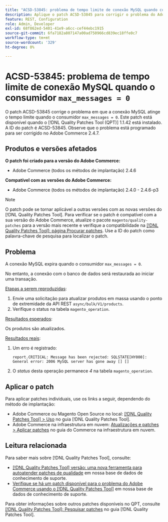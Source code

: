 ```yaml
---
title: "ACSD-53845: problema de tempo limite de conexão MySQL quando consumidor max_messages = 0"
description: Aplique o patch ACSD-53845 para corrigir o problema do Adobe Commerce em que a conexão MySQL atinge o tempo limite quando o consumidor "max_messages = 0".
feature: REST, Configuration
role: Admin, Developer
exl-id: 68f862ed-5401-41e9-a6cc-cef44ebc1915
source-git-commit: 6fa7182a807147a00ad750966cd839ec18ffe0c7
workflow-type: tm+mt
source-wordcount: '329'
ht-degree: 0%

---
```


# ACSD-53845: problema de tempo limite de conexão MySQL quando o consumidor `max_messages = 0`

O patch ACSD-53845 corrige o problema em que a conexão MySQL atinge o tempo limite quando o consumidor `max_messages = 0`. Este patch está disponível quando o [!DNL Quality Patches Tool (QPT)] 1.1.42 está instalado. A ID do patch é ACSD-53845. Observe que o problema está programado para ser corrigido no Adobe Commerce 2.4.7.

## Produtos e versões afetados

**O patch foi criado para a versão do Adobe Commerce:**

* Adobe Commerce (todos os métodos de implantação) 2.4.6

**Compatível com as versões do Adobe Commerce:**

* Adobe Commerce (todos os métodos de implantação) 2.4.0 - 2.4.6-p3

>[!NOTE]
>
>O patch pode se tornar aplicável a outras versões com as novas versões do [!DNL Quality Patches Tool]. Para verificar se o patch é compatível com a sua versão do Adobe Commerce, atualize o pacote `magento/quality-patches` para a versão mais recente e verifique a compatibilidade na [[!DNL Quality Patches Tool]: página Procurar patches](https://experienceleague.adobe.com/tools/commerce-quality-patches/index.html). Use a ID do patch como palavra-chave de pesquisa para localizar o patch.

## Problema

A conexão MySQL expira quando o consumidor `max_messages = 0`.

No entanto, a conexão com o banco de dados será restaurada ao iniciar uma transação.

<u>Etapas a serem reproduzidas</u>:

1. Envie uma solicitação para atualizar produtos em massa usando o ponto de extremidade da API REST `async/bulk/V1/products`.
1. Verifique o status na tabela `magento_operation`.

<u>Resultados esperados</u>:

Os produtos são atualizados.

<u>Resultados reais</u>:

1. Um erro é registrado:

   ```
   report.CRITICAL: Message has been rejected: SQLSTATE[HY000]: General error: 2006 MySQL server has gone away [] []
   ```

1. O *status* desta operação permanece *4* na tabela `magento_operation`.

## Aplicar o patch

Para aplicar patches individuais, use os links a seguir, dependendo do método de implantação:

* Adobe Commerce ou Magento Open Source no local: [[!DNL Quality Patches Tool] > Uso](https://experienceleague.adobe.com/docs/commerce-operations/tools/quality-patches-tool/usage.html) no guia [!DNL Quality Patches Tool].
* Adobe Commerce na infraestrutura em nuvem: [Atualizações e patches > Aplicar patches](https://experienceleague.adobe.com/docs/commerce-cloud-service/user-guide/develop/upgrade/apply-patches.html) no guia do Commerce na infraestrutura em nuvem.

## Leitura relacionada

Para saber mais sobre [!DNL Quality Patches Tool], consulte:

* [[!DNL Quality Patches Tool] versão: uma nova ferramenta para autoatender patches de qualidade](/help/announcements/adobe-commerce-announcements/magento-quality-patches-released-new-tool-to-self-serve-quality-patches.md) em nossa base de dados de conhecimento de suporte.
* [Verifique se há um patch disponível para o problema do Adobe Commerce usando o [!DNL Quality Patches Tool]](/help/support-tools/patches-available-in-qpt-tool/check-patch-for-magento-issue-with-magento-quality-patches.md) em nossa base de dados de conhecimento de suporte.

Para obter informações sobre outros patches disponíveis no QPT, consulte [[!DNL Quality Patches Tool]: Pesquisar patches](https://experienceleague.adobe.com/tools/commerce-quality-patches/index.html) no guia [!DNL Quality Patches Tool].
